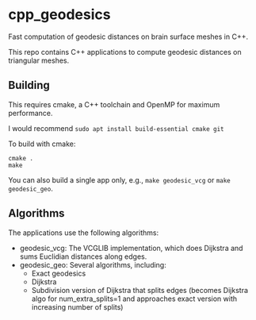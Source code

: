 # cpp_geodesics
Fast computation of geodesic distances on brain surface meshes in C++.

This repo contains C++ applications to compute geodesic distances on triangular meshes.

## Building

This requires cmake, a C++ toolchain and OpenMP for maximum performance.

I would recommend `sudo apt install build-essential cmake git`

To build with cmake:

```
cmake .
make
```

You can also build a single app only, e.g., `make geodesic_vcg` or `make geodesic_geo`.

## Algorithms

The applications use the following algorithms:

* geodesic_vcg: The VCGLIB implementation, which does Dijkstra and sums Euclidian distances along edges.
* geodesic_geo: Several algorithms, including:
    - Exact geodesics
    - Dijkstra
    - Subdivision version of Dijkstra that splits edges (becomes Dijkstra algo for num_extra_splits=1 and approaches exact version with increasing number of splits)



